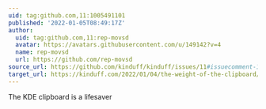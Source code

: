 ```yaml
---
uid: tag:github.com,11:1005491101
published: '2022-01-05T08:49:17Z'
author:
  uid: tag:github.com,11:rep-movsd
  avatar: https://avatars.githubusercontent.com/u/149142?v=4
  name: rep-movsd
  url: https://github.com/rep-movsd
source_url: https://github.com/kinduff/kinduff/issues/11#issuecomment-1005491101
target_url: https://kinduff.com/2022/01/04/the-weight-of-the-clipboard/
---
```


The KDE clipboard is a lifesaver 